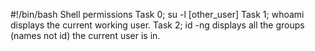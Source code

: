 #!/bin/bash
Shell permissions
Task 0; su -l [other_user]
Task 1; whoami displays the current working user.
Task 2; id -ng displays all the groups (names not id) the current user is in. 
